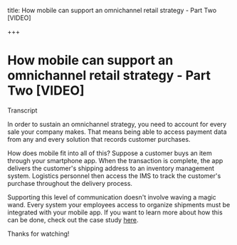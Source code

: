 title: How mobile can support an omnichannel retail strategy - Part Two [VIDEO]

+++

# How mobile can support an omnichannel retail strategy - Part Two [VIDEO]

Transcript

In order to sustain an omnichannel strategy, you need to account for every sale your company makes. That means being able to access payment data from any and every solution that records customer purchases.  

How does mobile fit into all of this? Suppose a customer buys an item through your smartphone app. When the transaction is complete, the app delivers the customer's shipping address to an inventory management system. Logistics personnel then access the IMS to track the customer's purchase throughout the delivery process.  

Supporting this level of communication doesn't involve waving a magic wand. Every system your employees access to organize shipments must be integrated with your mobile app. If you want to learn more about how this can be done, check out the case study [here](https://www.syrinx.com/assets/downloads/Cumberland.11.11.14.pdf).  

Thanks for watching!
